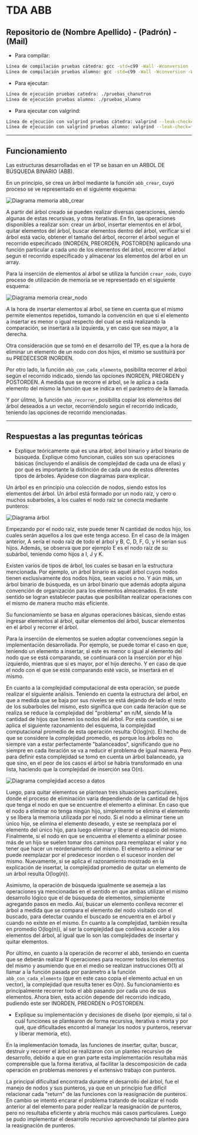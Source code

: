 # TDA ABB

## Repositorio de (Nombre Apellido) - (Padrón) - (Mail)

- Para compilar:

```bash
Línea de compilación pruebas cátedra: gcc -std=c99 -Wall -Wconversion -Wtype-limits -pedantic -Werror -O2 -g src/*.c pruebas_chanutron.o -o pruebas_chanutron
Línea de compilación pruebas alumno: gcc -std=c99 -Wall -Wconversion -Wtype-limits -pedantic -Werror -O2 -g src/*.c pruebas_alumno.c -o pruebas_alumno
```

- Para ejecutar:

```bash
Línea de ejecución pruebas catedra: ./pruebas_chanutron
Línea de ejecución pruebas alumno: ./pruebas_alumno
```

- Para ejecutar con valgrind:

```bash
Línea de ejecución con valgrind pruebas cátedra: valgrind --leak-check=full --track-origins=yes --show-reachable=yes --error-exitcode=2 --show-leak-kinds=all --trace-children=yes ./pruebas_chanutron
Línea de ejecución con valgrind pruebas alumno: valgrind --leak-check=full --track-origins=yes --show-reachable=yes --error-exitcode=2 --show-leak-kinds=all --trace-children=yes ./pruebas_alumno
```

---

## Funcionamiento

Las estructuras desarrolladas en el TP se basan en un ARBOL DE BÚSQUEDA BINARIO (ABB).

En un principio, se crea un árbol mediante la función `abb_crear`, cuyo proceso se ve representado en el siguiente esquema:

![Diagrama memoria abb_crear](img/diagrama_abb_crear.jpeg)

A partir del árbol creado se pueden realizar diversas operaciones, siendo algunas de estas recursivas, y otras iterativas. En fin, las operaciones disponibles a realizar son: crear un árbol, insertar elementos en el árbol, quitar elementos del árbol, buscar elementos dentro del árbol, verificar si el árbol está vacío, obtener el tamaño del árbol, recorrer el árbol segun el recorrido especificado (INORDEN, PREORDEN, POSTORDEN) aplicando una función particular a cada uno de los elementos del árbol, recorrer el árbol segun el recorrido especificado y almacenar los elementos del árbol en un array.

Para la inserción de elementos al árbol se utiliza la función `crear_nodo`, cuyo proceso de utilización de memoria se ve representado en el siguiente esquema:

![Diagrama memoria crear_nodo](img/diagrama_crear_nodo.jpeg)

A la hora de insertar elementos al árbol, se tiene en cuenta que el mismo permite elementos repetidos, tomando la convención en que si el elemento a insertar es menor o igual respecto del cual se está realizando la comparación, se insertará a la izquierda, y en caso que sea mayor, a la derecha.

Otra consideración que se tomó en el desarrollo del TP, es que a la hora de eliminar un elemento de un nodo con dos hijos, el mismo se sustituirá por su PREDECESOR INORDEN.

Por otro lado, la función `abb_con_cada_elemento`, posibilita recorrer el árbol según el recorrido indicado, siendo las opciones INORDEN, PREORDEN y POSTORDEN. A medida que se recorre el árbol, se le aplica a cada elemento del mismo la función que se indica en el parámetro de la llamada.

Y por úlitmo, la función `abb_recorrer`, posibilita copiar los elementos del árbol deseados a un vector, recorriéndolo según el recorrido indicado, teniendo las opciones de recorrido mencionadas.

---

## Respuestas a las preguntas teóricas

- Explique teóricamente qué es una árbol, árbol binario y árbol
  binario de búsqueda. Explique cómo funcionan, cuáles son sus operaciones básicas
  (incluyendo el análisis de complejidad de cada una de ellas) y por qué es
  importante la distinción de cada uno de estos diferentes tipos de
  árboles. Ayúdese con diagramas para explicar.

Un árbol es en principio una colección de nodos, siendo estos los elementos del árbol. Un árbol está formado por un nodo raíz, y cero o muchos subarboles, a los cuales el nodo raíz se conecta mediante punteros:

![Diagrama árbol](img/diagrama_arbol.jpeg)

Empezando por el nodo raíz, este puede tener N cantidad de nodos hijo, los cuales serán aquellos a los que este tenga acceso. En el caso de la imágen anterior, A sería el nodo raíz de todo el árbol y B, C, D, F, G, y H serían sus hijos. Además, se observa que por ejemplo E es el nodo raíz de su subárbol, teniendo como hijos a I, J y K.

Existen varios de tipos de árbol, los cuales se basan en la estructura mencionada. Por ejemplo, un árbol binario es aquél árbol cuyos nodos tienen exclusivamente dos nodos hijos, sean vacíos o no. Y aún más, un árbol binario de búsqueda, es un árbol binario que además adopta alguna convención de organización para los elementos almacenados. En este sentido se logran establecer pautas que posibilitan realizar operaciones con el mismo de manera mucho más eficiente.

Su funcionamiento se basa en algunas operaciones básicas, siendo estas ingresar elementos al árbol, quitar elementos del árbol, buscar elementos en el árbol y recorrer el árbol.

Para la inserción de elementos se suelen adoptar convenciones según la implementación desarrollada. Por ejemplo, se puede tomar el caso en que, teniendo un elemento a insertar, si este es menor o igual al elemento del nodo que se está comparando, se continuará con la inserción por el hijo izquierdo, mientras que si es mayor, por el hijo derecho. Y en caso de que el nodo con el que se esté comparando esté vacío, se insertará en el mismo.

En cuanto a la complejidad computacional de esta operación, se puede realizar el siguiente análisis. Teniendo en cuenta la estructura del árbol, en que a medida que se baja por sus niveles se está dejando de lado el resto de los subarboles del mismo, esto significa que con cada iteración que se realiza se reduce la complejidad del "problema" en n/M, siendo M la cantidad de hijos que tienen los nodos del árbol. Por esta cuestión, si se aplica el siguiente razonamiento del esquema, la complejidad computacional promedio de esta operación resulta: O(log(n)). El hecho de que se considere la complejidad promedio, es porque los árboles no siempre van a estar perfectamente "balanceados", significando que no siempre en cada iteración se va a reducir el problema de igual manera. Pero para definir esta complejidad se tomó en cuenta un árbol balanceado, ya que sino, en el peor de los casos el árbol se habría transformado en una lista, haciendo que la complejidad de inserción sea O(n).

![Diagrama complejidad acceso a datos](img/diagrama_acceso_a_datos.jpeg)

Luego, para quitar elementos se plantean tres situaciones particulares, donde el proceso de eliminación varía dependiendo de la cantidad de hijos que tenga el nodo en que se encuentre el elemento a eliminar. En caso que el nodo a eliminar no tenga ningún hijo, simplemente se elimina el elemento y se libera la memoria utilizada por el nodo. Si el nodo a eliminar tiene un único hijo, se elimina el elemento deseado, y este se reemplaza por el elemento del único hijo, para luego eliminar y liberar el espacio del mismo. Finalmente, si el nodo en que se encuentra el elemento a eliminar posee más de un hijo se suelen tomar dos caminos para reemplazar el valor y no tener que hacer un reordenamiento del mismo. El elemento a eliminar se puede reemplazar por el predecesor inorden o el sucesor inorden del mismo. Nuevamente, si se aplica el razonamiento mostrado en la explicación de insertar, la complejidad promedio de quitar un elemento de un árbol resulta O(log(n)).

Asimismo, la operación de búsqueda igualmente se asemeja a las operaciones ya mencionadas en el sentido en que ambas utilizan el mismo desarrollo lógico que el de búsqueda de elementos, simplemente agregando pasos en medio. Así, buscar un elemento conlleva recorrer el árbol a medida que se compara el elemento del nodo visitado con el buscado, para detectar cuando el buscado se encuentra en el árbol y cuando no existe en el mismo. En cuanto a la complejidad, también resulta en promedio O(log(n)), al ser la complejidad que conlleva acceder a los elementos del árbol, al igual que lo son las complejidades de insertar y quitar elementos.

Por último, en cuanto a la operación de recorrer el abb, teniendo en cuenta que se deberán realizar N operaciones para recorrer todos los elementos del mismo y asumiendo que en el medio se realizan instrucciones O(1) al llamar a la función pasada por parámetro a la función `abb_con_cada_elemento` (que en este caso copia el elemento actual en un vector), la complejidad que resulta tener es O(n). Su funcionamiento es principalmente recorrer todo el abb pasando por cada uno de sus elementos. Ahora bien, esta acción depende del recorrido indicado, pudiendo este ser INORDEN, PREORDEN o POSTORDEN.

- Explique su implementación y decisiones de diseño (por ejemplo, si
  tal o cuál funciones se plantearon de forma recursiva, iterativa o
  mixta y por qué, que dificultades encontró al manejar los nodos y
  punteros, reservar y liberar memoria, etc).

En la implementación tomada, las funciones de insertar, quitar, buscar, destruir y recorrer el árbol se realizaron con un planteo recursivo de desarrollo, debido a que en gran parte esta implementación resultaba más comprensible que la forma iterativa, al facilitar la descomposición de cada operación en problemas menores y el extensivo trabajo con punteros.

La principal dificultad encontrada durante el desarrollo del árbol, fue el manejo de nodos y sus punteros, ya que en un principio fue difícil relacionar cada "return" de las funciones con la reasignación de punteros. En cambio se intentó encarar el problema tratando de localizar el nodo anterior al del elemento para poder realizar la reasignación de punteros, pero no resultaba eficiente y abría muchos más casos particulares. Luego se pudo implementar el desarrollo recursivo aprovechando tal planteo para la reasignación de punteros.
